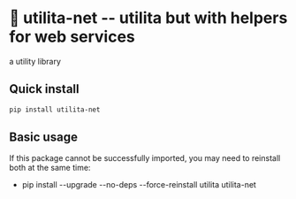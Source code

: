 # 🔧 utilita-net -- utilita but with helpers for web services

a utility library

## Quick install
```bash
pip install utilita-net
```

## Basic usage

If this package cannot be successfully imported, you may need to reinstall both at the same time:

- pip install --upgrade --no-deps --force-reinstall utilita utilita-net